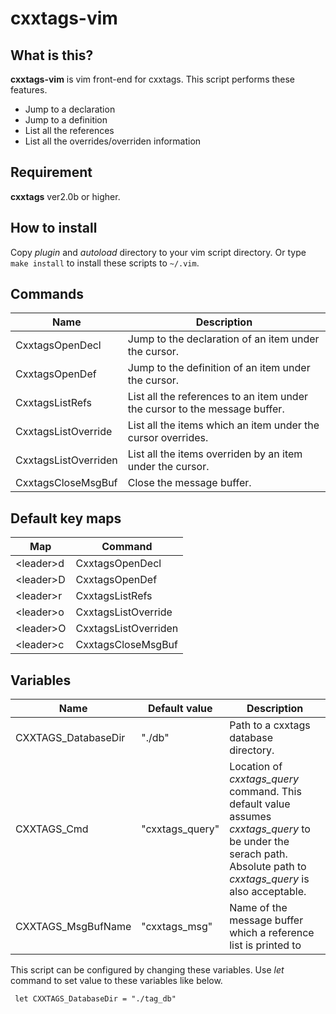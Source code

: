 cxxtags-vim
======

What is this?
------
**cxxtags-vim** is vim front-end for cxxtags. This script performs these features.

* Jump to a declaration
* Jump to a definition
* List all the references
* List all the overrides/overriden information

Requirement
------
**cxxtags** ver2.0b or higher.

How to install
------
Copy *plugin* and *autoload* directory to your vim script directory.
Or type `make install` to install these scripts to `~/.vim`. 

Commands
------
|Name              | Description |
| ---------------- | ------------------- |
|CxxtagsOpenDecl   | Jump to the declaration of an item under the cursor.|
|CxxtagsOpenDef    | Jump to the definition of an item under the cursor.|
|CxxtagsListRefs   | List all the references to an item under the cursor to the message buffer.|
|CxxtagsListOverride  | List all the items which an item under the cursor overrides.|
|CxxtagsListOverriden | List all the items overriden by an item under the cursor.|
|CxxtagsCloseMsgBuf| Close the message buffer. |

Default key maps
------
| Map          | Command            |
| ------------ | ------------------ |
|\<leader\>d   | CxxtagsOpenDecl    |
|\<leader\>D   | CxxtagsOpenDef     |
|\<leader\>r   | CxxtagsListRefs    |
|\<leader\>o   | CxxtagsListOverride    |
|\<leader\>O   | CxxtagsListOverriden   |
|\<leader\>c   | CxxtagsCloseMsgBuf |

Variables
------

|Name                 | Default value     | Description |
| ------------------- | ----------------- | ----------- |
|CXXTAGS_DatabaseDir  | "./db"            | Path to a cxxtags database directory. |
|CXXTAGS_Cmd          | "cxxtags_query"   | Location of *cxxtags_query* command. This default value assumes *cxxtags_query* to be under the serach path. Absolute path to *cxxtags_query* is also acceptable.|
|CXXTAGS_MsgBufName   | "cxxtags_msg"     | Name of the message buffer which a reference list is printed to|

This script can be configured by changing these variables. Use *let* command to set value to these variables like below.

     let CXXTAGS_DatabaseDir = "./tag_db"

